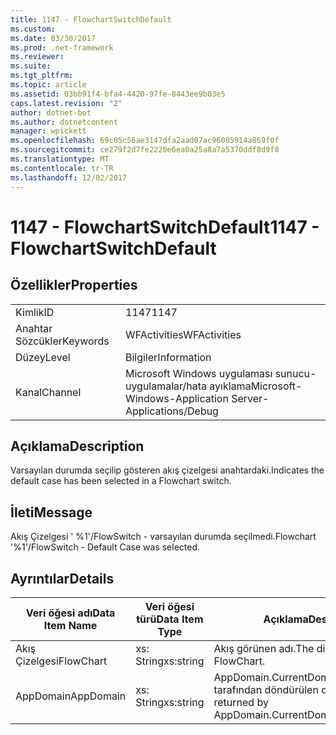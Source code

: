 ```yaml
---
title: 1147 - FlowchartSwitchDefault
ms.custom: 
ms.date: 03/30/2017
ms.prod: .net-framework
ms.reviewer: 
ms.suite: 
ms.tgt_pltfrm: 
ms.topic: article
ms.assetid: 03bb91f4-bfa4-4420-97fe-8443ee9b03e5
caps.latest.revision: "2"
author: dotnet-bot
ms.author: dotnetcontent
manager: wpickett
ms.openlocfilehash: 69c05c56ae3147dfa2aad07ac96005914a869f0f
ms.sourcegitcommit: ce279f2d7fe2220e6ea0a25a8a7a5370ddf8d9f0
ms.translationtype: MT
ms.contentlocale: tr-TR
ms.lasthandoff: 12/02/2017
---
```

# <a name="1147---flowchartswitchdefault"></a><span data-ttu-id="254de-102">1147 - FlowchartSwitchDefault</span><span class="sxs-lookup"><span data-stu-id="254de-102">1147 - FlowchartSwitchDefault</span></span>
## <a name="properties"></a><span data-ttu-id="254de-103">Özellikler</span><span class="sxs-lookup"><span data-stu-id="254de-103">Properties</span></span>  
  
|||  
|-|-|  
|<span data-ttu-id="254de-104">Kimlik</span><span class="sxs-lookup"><span data-stu-id="254de-104">ID</span></span>|<span data-ttu-id="254de-105">1147</span><span class="sxs-lookup"><span data-stu-id="254de-105">1147</span></span>|  
|<span data-ttu-id="254de-106">Anahtar Sözcükler</span><span class="sxs-lookup"><span data-stu-id="254de-106">Keywords</span></span>|<span data-ttu-id="254de-107">WFActivities</span><span class="sxs-lookup"><span data-stu-id="254de-107">WFActivities</span></span>|  
|<span data-ttu-id="254de-108">Düzey</span><span class="sxs-lookup"><span data-stu-id="254de-108">Level</span></span>|<span data-ttu-id="254de-109">Bilgiler</span><span class="sxs-lookup"><span data-stu-id="254de-109">Information</span></span>|  
|<span data-ttu-id="254de-110">Kanal</span><span class="sxs-lookup"><span data-stu-id="254de-110">Channel</span></span>|<span data-ttu-id="254de-111">Microsoft Windows uygulaması sunucu-uygulamalar/hata ayıklama</span><span class="sxs-lookup"><span data-stu-id="254de-111">Microsoft-Windows-Application Server-Applications/Debug</span></span>|  
  
## <a name="description"></a><span data-ttu-id="254de-112">Açıklama</span><span class="sxs-lookup"><span data-stu-id="254de-112">Description</span></span>  
 <span data-ttu-id="254de-113">Varsayılan durumda seçilip gösteren akış çizelgesi anahtardaki.</span><span class="sxs-lookup"><span data-stu-id="254de-113">Indicates the default case has been selected in a Flowchart switch.</span></span>  
  
## <a name="message"></a><span data-ttu-id="254de-114">İleti</span><span class="sxs-lookup"><span data-stu-id="254de-114">Message</span></span>  
 <span data-ttu-id="254de-115">Akış Çizelgesi ' %1'/FlowSwitch - varsayılan durumda seçilmedi.</span><span class="sxs-lookup"><span data-stu-id="254de-115">Flowchart '%1'/FlowSwitch - Default Case was selected.</span></span>  
  
## <a name="details"></a><span data-ttu-id="254de-116">Ayrıntılar</span><span class="sxs-lookup"><span data-stu-id="254de-116">Details</span></span>  
  
|<span data-ttu-id="254de-117">Veri öğesi adı</span><span class="sxs-lookup"><span data-stu-id="254de-117">Data Item Name</span></span>|<span data-ttu-id="254de-118">Veri öğesi türü</span><span class="sxs-lookup"><span data-stu-id="254de-118">Data Item Type</span></span>|<span data-ttu-id="254de-119">Açıklama</span><span class="sxs-lookup"><span data-stu-id="254de-119">Description</span></span>|  
|--------------------|--------------------|-----------------|  
|<span data-ttu-id="254de-120">Akış Çizelgesi</span><span class="sxs-lookup"><span data-stu-id="254de-120">FlowChart</span></span>|<span data-ttu-id="254de-121">xs: String</span><span class="sxs-lookup"><span data-stu-id="254de-121">xs:string</span></span>|<span data-ttu-id="254de-122">Akış görünen adı.</span><span class="sxs-lookup"><span data-stu-id="254de-122">The display name of the FlowChart.</span></span>|  
|<span data-ttu-id="254de-123">AppDomain</span><span class="sxs-lookup"><span data-stu-id="254de-123">AppDomain</span></span>|<span data-ttu-id="254de-124">xs: String</span><span class="sxs-lookup"><span data-stu-id="254de-124">xs:string</span></span>|<span data-ttu-id="254de-125">AppDomain.CurrentDomain.FriendlyName tarafından döndürülen dize.</span><span class="sxs-lookup"><span data-stu-id="254de-125">The string returned by AppDomain.CurrentDomain.FriendlyName.</span></span>|
